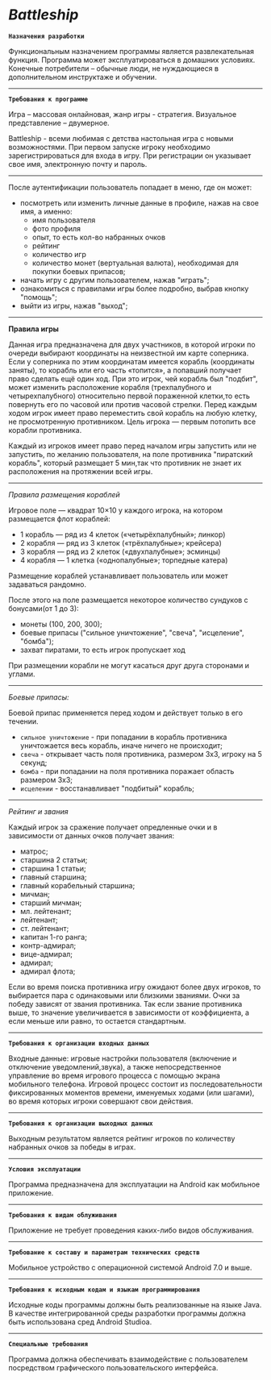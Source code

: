 ***Battleship***
=====================================

**`Назначения разработки`** 

Функциональным назначением программы является развлекательная функция.
Программа может эксплуатироваться в домашних условиях. Конечные потребители – обычные люди, не нуждающиеся в дополнительном инструктаже и обучении.


------------
**`Требования к программе`**

Игра – массовая онлайновая, жанр игры - стратегия. Визуальное представление – двумерное.

Battleship - всеми любимая с детства настольная игра с новыми возможностями. При первом запуске игроку необходимо зарегистрироваться для входа в игру. При регистрации он указывает свое имя, электронную почту и пароль. 

-----------------
 После аутентификации пользователь попадает в меню, где он может:
 + посмотреть или изменить личные данные в профиле, нажав на свое имя, а именно:
	- имя пользователя
	- фото профиля
	- опыт, то есть кол-во набранных очков
	- рейтинг
	- количество игр
	- количество монет (вертуальная валюта), необходимая для покупки боевых припасов;
 + начать игру с другим пользователем, нажав "играть";
 + ознакомиться с правилами игры более подробно, выбрав кнопку "помощь";
 + выйти из игры, нажав "выход";

------------
**Правила игры**
 
 Данная игра предназначена для двух участников, в которой игроки по очереди выбирают координаты на неизвестной им карте соперника. Если у соперника по этим координатам имеется корабль (координаты заняты), то корабль или его часть «топится», а попавший получает право сделать ещё один ход. При это игрок, чей корабль был "подбит", может изменить расположение корабля (трехпалубного и четырехпалубного) относительно первой пораженной клетки,то есть повернуть его по часовой или против часовой стрелки. Перед каждым ходом игрок имеет право переместить свой корабль на любую клетку, не просмотренную противником. Цель игрока — первым потопить все корабли противника.
 
 Каждый из игроков имеет право перед началом игры запустить или не запустить, по желанию пользователя, на поле противника "пиратский корабль", который размещает 5 мин,так что противник не знает их расположения на протяжении всей игры.  

------------
*Правила размещения кораблей*
 
 Игровое поле — квадрат 10×10 у каждого игрока, на котором размещается флот кораблей:
  + 1 корабль — ряд из 4 клеток («четырёхпалубный»; линкор)
  + 2 корабля — ряд из 3 клеток («трёхпалубные»; крейсера)
  + 3 корабля — ряд из 2 клеток («двухпалубные»; эсминцы)
  + 4 корабля — 1 клетка («однопалубные»; торпедные катера)
 
 Размещение кораблей устанавливает пользователь или может задаваться рандомно.

 После этого на поле размещается некоторое количество сундуков с бонусами(от 1 до 3):
  + монеты (100, 200, 300);
  + боевые припасы ("сильное уничтожение", "свеча", "исцеление", "бомба"); 
  + захват пиратами, то есть игрок пропускает ход
  
  При размещении корабли не могут касаться друг друга сторонами и углами.

------------
*Боевые припасы:*

 Боевой припас применяется перед ходом и действует только в его течении.
 + `сильное уничтожение` - при попадании в корабль противника уничтожается весь корабль, иначе ничего не происходит;
 + `свеча` - открывает часть поля противника, размером 3х3, игроку на 5 секунд;
 + `бомба` - при попадании на поля противника поражает область размером 3х3;
 + `исцелении` - восстанавливает "подбитый" корабль;
	
------------
*Рейтинг и звания*

 Каждый игрок за сражение получает опредленные очки и в зависимости от данных очков получает звания:

 + матрос;
 + старшина 2 статьи;
 + старшина 1 статьи;
 + главный старшина;
 + главный корабельный старшина;
 + мичман;
 + старший мичман;
 + мл. лейтенант;
 + лейтенант;
 + ст. лейтенант;
 + капитан 1-го ранга;
 + контр-адмирал;
 + вице-адмирал;
 + адмирал;
 + адмирал флота;

 Если во время поиска противника игру ожидают более двух игроков, то выбирается пара с одинаковыми или близкими званиями. 
 Очки за победу зависят от звания противника. Так если звание противника выше, то значение увеличивается в зависимости от коэффициента, а если меньше или равно, то остается стандартным.
 
 
 ------------------
 
 **`Требования к организации входных данных`**
 
Входные данные: игровые настройки пользователя (включение и отключение уведомлений,звука), а также непосредственное управление во время игрового процесса с помощью экрана мобильного телефона. Игровой процесс состоит из последовательности фиксированных моментов времени, именуемых ходами (или шагами), во время которых игроки совершают свои действия.

 ------------------
 
 **`Требования к организации выходных данных`**
 
Выходным результатом является рейтинг игроков по количеству набранных очков за победы в играх.

-----------------
 
 **`Условия эксплуатации`** 
 
Программа предназначена для эксплуатации на Android  как мобильное приложение.

-----------------
 
**`Требования к видам облуживания`** 

Приложение не требует проведения каких-либо видов обслуживания.

-----------------
 
**`Требование к составу и параметрам технических средств`**

Мобильное устройство с операционной системой Android 7.0 и выше.

-----------------
 
 **`Требования к исходным кодам и языкам программирования`**
 
Исходные коды программы должны быть реализованные на языке Java. В качестве интегрированной среды разработки программы должна быть использована сред Android Studioа.

-----------------
 **`Специальные требования`**
 
Программа должна обеспечивать взаимодействие с пользователем посредством графического пользовательского интерфейса.
